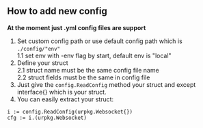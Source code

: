 ## How to add new config

**At the moment just .yml config files are support**

1. Set custom config path or use default config path which is `./config/"env"`  
  1.1 set env with -env flag by start, default env is "local"
2. Define your struct  
2.1 struct name must be the same config file name  
2.2 struct fields must be the same in config file
3. Just give the `config.ReadConfig` method your struct and except interface{} which is your struct.
4. You can easily extract your struct:

```golang
i := config.ReadConfig(urpkg.Websocket{})
cfg := i.(urpkg.Websocket)
```
